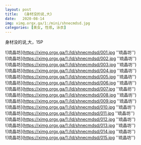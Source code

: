 ```yaml
---
layout: post
title:  《身材没的说,大》
date:   2020-08-14
img: ximg.orgx.ga/1:/mini/shnecmdsd.jpg
categories: [美女, 性感, 泳衣]
---
```


身材没的说,大，15P

![琉晶坊](https://ximg.orgx.ga/1:/ld/shnecmdsd/001.jpg ''琉晶坊'') <br>
![琉晶坊](https://ximg.orgx.ga/1:/ld/shnecmdsd/002.jpg ''琉晶坊'') <br>
![琉晶坊](https://ximg.orgx.ga/1:/ld/shnecmdsd/003.jpg ''琉晶坊'') <br>
![琉晶坊](https://ximg.orgx.ga/1:/ld/shnecmdsd/004.jpg ''琉晶坊'') <br>
![琉晶坊](https://ximg.orgx.ga/1:/ld/shnecmdsd/005.jpg ''琉晶坊'') <br>
![琉晶坊](https://ximg.orgx.ga/1:/ld/shnecmdsd/006.jpg ''琉晶坊'') <br>
![琉晶坊](https://ximg.orgx.ga/1:/ld/shnecmdsd/007.jpg ''琉晶坊'') <br>
![琉晶坊](https://ximg.orgx.ga/1:/ld/shnecmdsd/008.jpg ''琉晶坊'') <br>
![琉晶坊](https://ximg.orgx.ga/1:/ld/shnecmdsd/009.jpg ''琉晶坊'') <br>
![琉晶坊](https://ximg.orgx.ga/1:/ld/shnecmdsd/010.jpg ''琉晶坊'') <br>
![琉晶坊](https://ximg.orgx.ga/1:/ld/shnecmdsd/011.jpg ''琉晶坊'') <br>
![琉晶坊](https://ximg.orgx.ga/1:/ld/shnecmdsd/012.jpg ''琉晶坊'') <br>
![琉晶坊](https://ximg.orgx.ga/1:/ld/shnecmdsd/013.jpg ''琉晶坊'') <br>
![琉晶坊](https://ximg.orgx.ga/1:/ld/shnecmdsd/014.jpg ''琉晶坊'') <br>
![琉晶坊](https://ximg.orgx.ga/1:/ld/shnecmdsd/015.jpg ''琉晶坊'') <br>
